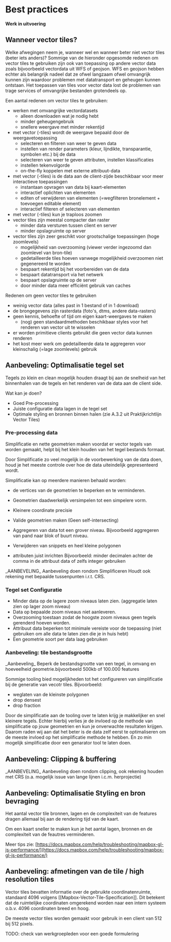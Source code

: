 # Best practices
**Werk in uitvoering**

## Wanneer vector tiles?
Welke afwegingen neem je, wanneer wel en wanneer beter niet vector tiles (beter iets anders)?
Sommige van de hieronder opgesomde redenen om vector tiles te gebruiken zijn ook van toepassing op andere vector data zoals bijvoorbeeld vectordata uit WFS of geojson. WFS en geojson hebben echter als belangrijk nadeel dat ze ofwel langzaam ofwel omvangrijk kunnen zijn waardoor problemen met datatransport en geheugen kunnen ontstaan. Het toepassen van tiles voor vector data lost de problemen van trage services of omvangrijke bestanden grotendeels op.

Een aantal redenen om vector tiles te gebruiken:
*   werken met omvangrijke vectordatasets
    *   alleen downloaden wat je nodig hebt
    *   minder geheugengebruik
    *   snellere weergave met minder rekentijd
*   met vector (-tiles) wordt de weergave bepaald door de weergavetoepassing
    *   selecteren en filteren van weer te geven data
    *   instellen van render parameters (kleur, lijndikte, transparantie, symbolen etc.) bij de data
    *   selecteren van weer te geven attributen, instellen klassificaties
    *   instellen tekenvolgorde
    *   on-the-fly koppelen met externe attribuut-data
*   met vector (-tiles) is de data aan de client-zijde beschikbaar voor meer interactieve toepassingen
    *   instantaan opvragen van data bij kaart-elementen
    *   interactief oplichten van elementen
    *   editen of verwijderen van elementen (=wegfilteren bronelement + toevoegen editable element)
    *   interactief filteren of selecteren van elementen
*   met vector (-tiles) kun je traploos zoomen
*   vector tiles zijn meestal compacter dan raster
    *   minder data versturen tussen client en server
    *   minder opslagruimte op server
*   vector tiles zijn zeer geschikt voor grootschalige toepassingen (hoge zoomlevels)
    *   mogelijkheid van overzooming (viewer verder ingezoomd dan zoomlevel van bron-tile)
    *   gedetailleerde tiles hoeven vanwege mogelijkheid overzoomen niet gegenereerd te worden
    *   bespaart rekentijd bij het voorbereiden van de data
    *   bespaart datatransport via het netwerk
    *   bespaart opslagruimte op de server
    *   door minder data meer efficiënt gebruik van caches

Redenen om geen vector tiles te gebruiken
*   weinig vector data (alles past in 1 bestand of in 1 download)
*   de brongegevens zijn rasterdata (foto's, dtms, andere data-rasters)
*   geen kennis, behoefte of tijd om eigen kaart-weergaves te maken
    *   (nog) geen standaardmethoden beschikbaar styles voor het renderen van vector uit te wisselen
*   er worden primitieve clients gebruikt die geen vector data kunnen renderen
*   het kost meer werk om gedetailleerde data te aggregeren voor kleinschalig (=lage zoomlevels) gebruik

## Aanbeveling: Optimalisatie tegel set

Tegels zo klein en clean mogelijk houden draagt bij aan de snelheid van het binnenhalen van de tegels en het renderen van de data aan de client side.

Wat kan je doen?

*   Goed Pre-processing
*   Juiste configuratie data lagen in de tegel set
*   Optimale styling en bronnen binnen halen (zie A.3.2 uit Praktijkrichtlijn Vector Tiles)

### Pre-processing data

Simplificatie en nette geometrien maken voordat er vector tegels van worden gemaakt, helpt bij het klein houden van het tegel bestands formaat.

Door Simplificatie zo veel mogelijk in de voorbewerking van de data doen, houd je het meeste controle over hoe de data uiteindelijk gepresenteerd wordt.

Simplificatie kan op meerdere manieren behaald worden:

*   de vertices van de geometrien te beperken en te verminderen.
*   Geometrien daadwerkelijk versimpelen tot een simpelere vorm.
*   Kleinere coordinate precisie
*   Valide geometrien maken (Geen self-intersecting)
*   Aggregeren van data tot een grover niveau. Bijvoorbeeld aggregeren van pand naar blok of buurt niveau.

*   Verwijderen van snippets en heel kleine polygonen

*   attributen juist inrichten Bijvoorbeeld: minder decimalen achter de comma in de attribuut data of zelfs integer gebruiken

<div class="informative">
_AANBEVELING_ Aanbeveling doen rondom Simplificeren
Houdt ook rekening met bepaalde tussenpunten i.r.t. CRS.
</div>

### Tegel set Configuratie

*   Minder data op de lagere zoom niveaus laten zien. (aggregatie laten zien op lager zoom niveau)
*   Data op bepaalde zoom niveaus niet aanleveren.
*   Overzooming toestaan zodat de hoogste zoom niveaus geen tegels gerenderd hoeven worden.
*   Attribuut data beperken tot minimale vereiste voor de toepassing (niet gebruiken om alle data te laten zien die je in huis hebt)
*   Een geometrie soort per data laag gebruiken


### Aanbeveling: tile bestandsgrootte
<div class="informative">
_Aanbeveling_ Beperk de bestandsgrootte van een tegel, in omvang en hoeveelheid geometrie.bijvoorbeeld 500kb of 100.000 features
</div>

Sommige tooling bied mogelijkheden tot het configureren van simplificatie bij de generatie van vecotr tiles. Bijvoorbeeld:
*   weglaten van de kleinste polygonen
*   drop densest
*   drop fraction

Door de simplificatie aan de tooling over te laten krijg je makkelijker en snel kleinere tegels. Echter hierbij verlies je de invloed op de methode van simplificatie op jouw geometrien en kun je onverwachte resultaten krijgen. Daarom raden wij aan dat het beter is de data zelf eerst te optimaliseren om de meeste invloed op het simplificatie methode te hebben. En zo min mogelijk simplificatie door een genarator tool te laten doen.

## Aanbeveling: Clipping & buffering

<div class="informative">
_AANBEVELING_ Aanbeveling doen rondom clipping, ook rekening houden met CRS (o.a. mogelijk issue van lange lijnen i.c.m. herprojectie)
</div>


## Aanbeveling: Optimalisatie Styling en bron bevraging

Het aantal vector tile bronnen, lagen en de complexiteit van de features dragen allemaal bij aan de rendering tijd van de kaart.

Om een kaart sneller te maken kun je het aantal lagen, bronnen en de complexiteit van de feautres verminderen.

Meer tips zie: [https://docs.mapbox.com/help/troubleshooting/mapbox-gl-js-performance/](https://docs.mapbox.com/help/troubleshooting/mapbox-gl-js-performance/)


## Aanbeveling: afmetingen van de tile / high resolution tiles
Vector tiles bevatten informatie over de gebruikte coordinatenruimte, standaard 4096 volgens [[Mapbox-Vector-Tile-Specification]]. Dit betekent dat de ruimtelijke coordinaten omgerekend worden naar een intern systeem o.b.v. 4096 coordinaten breed en hoog.

De meeste vector tiles worden gemaakt voor gebruik in een client van 512 bij 512 pixels.

TODO: check van werkgroepleden voor een goede formulering
